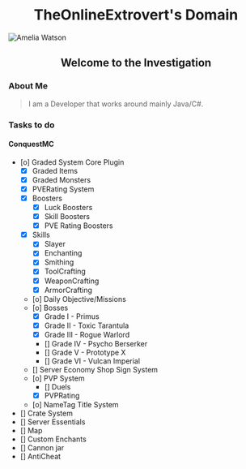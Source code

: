 <h1 align="center">TheOnlineExtrovert's Domain</h1>

![Amelia Watson](https://images.wallpapersden.com/image/download/watson-amelia-virtual-youtuber_bGlqZ2yUmZqaraWkpJRnaWVlrWZnZWU.jpg)

<h2 align="center">Welcome to the Investigation</h2>

<h3 align="left">About Me</h3>

> I am a Developer that works around mainly Java/C#.

<h3 align="left">Tasks to do</h3>

<h4 align="left">ConquestMC</h4>

- [o] Graded System Core Plugin
  - [x] Graded Items
  - [x] Graded Monsters
  - [x] PVERating System
  - [x] Boosters
    - [x] Luck Boosters
    - [x] Skill Boosters
    - [x] PVE Rating Boosters  
  - [x] Skills
    - [x] Slayer
    - [x] Enchanting
    - [x] Smithing
    - [x] ToolCrafting
    - [x] WeaponCrafting
    - [x] ArmorCrafting
  - [o] Daily Objective/Missions
  - [o] Bosses
    - [x] Grade I - Primus
    - [x] Grade II - Toxic Tarantula
    - [x] Grade III - Rogue Warlord
    - [] Grade IV - Psycho Berserker
    - [] Grade V - Prototype X
    - [] Grade VI - Vulcan Imperial
  - [] Server Economy Shop Sign System
  - [o] PVP System
    - [] Duels
    - [x] PVPRating
  - [o] NameTag Title System
- [] Crate System
- [] Server Essentials
- [] Map
- [] Custom Enchants
- [] Cannon jar
- [] AntiCheat
